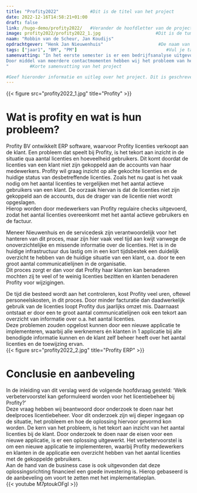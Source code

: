 ```yaml
---
title: "Profity2022"            #Dit is de titel van het project
date: 2022-12-16T14:58:21+01:00
draft: false
link: /hugo-demo/profity2022/   #Verander de hoofdletter van de projectnaam naar een kleine letter
image: profity2022/profity2022_1.jpg                     #Dit is de tumbnail van het project
naam: "Robbin van de Scheur, Jan Koudijs"                                  #Naam / Namen bijv. "Jan de Lange, Fred Bouwhuis"
opdrachtgever: "Henk Jan Nieuwenhuis"                     #De naam van je opdrachtgever bijv. "Jan de Lange"
tags: ["jaar1", "BM", "PM"]                                  #Vul je tags hierin. Het mogen er meerdere zijn. Kies uit (jaar1 / jaar2 / jaar3 / jaar4 / FDD / DB / DT / BM / PM / DIT / etcetera...)
samenvatting: "In het eerste semester is er een bedrijfsanalyse uitgevoerd bij het softwarebedrijf Profity. In deze analyse is er een proces ontdekt wat in de huidige staat van Profity niet soepel verloopt. Dit proces is het licentiebeheer. 
Door middel van meerdere contactmomenten hebben wij het probleem van het licentiebeheer kunnen beschrijven en modelleren. Op basis van deze knelpunten en de consequenties daarvan, moet er een verbetervoorstel geformuleerd worden voor Profity. Hiervoor is de volgende hoofdvraag opgesteld: ‘Welk verbetervoorstel kan geformuleerd worden voor het licentiebeheer bij Profity?’.
"        #Korte samenvatting van het project   

#Geef hieronder informatie en uitleg over het project. Dit is geschreven in Markdown (.md) en hier zijn verschillende style-opties. Deze zijn hieronder als voorbeeld weergegeven:
--- 
```

{{< figure src="profity2022_1.jpg" title="Profity" >}}     

# Wat is profity en wat is hun probleem?      
Profity BV ontwikkelt ERP software, waarvoor Profity licenties verkoopt aan de klant. Een probleem dat speelt bij Profity, is het tekort aan inzicht in de situatie qua aantal licenties en hoeveelheid gebruikers. Dit komt doordat de licenties van een klant niet zijn gekoppeld aan de accounts van haar medewerkers. Profity wil graag inzicht op alle gekochte licenties en de huidige status van desbetreffende licenties. Zoals het nu gaat is het vaak nodig om het aantal licenties te vergelijken met het aantal actieve gebruikers van een klant. De oorzaak hiervan is dat de licenties niet zijn gekoppeld aan de accounts, dus de drager van de licentie niet wordt opgeslagen.           
Hierop worden door medewerkers van Profity regulaire checks uitgevoerd, zodat het aantal licenties overeenkomt met het aantal actieve gebruikers en de factuur.             
         
Meneer Nieuwenhuis en de servicedesk zijn verantwoordelijk voor het hanteren van dit proces, maar zijn hier vaak veel tijd aan kwijt vanwege de onoverzichtelijke en missende informatie over de licenties. Het is in de huidige infrastructuur dus lastig om in een kort tijdsbestek een duidelijk overzicht te hebben van de huidige situatie van een klant, o.a. door te een groot aantal communicatielijnen in de organisatie.           
Dit proces zorgt er dan voor dat Profity haar klanten kan benaderen mochten zij te veel of te weinig licenties bezitten en klanten benaderen Profity voor wijzigingen.           
               
De tijd die besteed wordt aan het controleren, kost Profity veel uren, oftewel personeelskosten, in dit proces. Door minder facturatie dan daadwerkelijk gebruik van de licenties loopt Profity dus jaarlijks omzet mis. Daarnaast ontstaat er door een te groot aantal communicatielijnen ook een tekort aan overzicht van informatie over o.a. het aantal licenties.             
Deze problemen zouden opgelost kunnen door een nieuwe applicatie te implementeren, waarbij alle werknemers én klanten in 1 applicatie bij alle benodigde informatie kunnen en de klant zelf beheer heeft over het aantal licenties en de toewijzing ervan.        
{{< figure src="profity2022_2.jpg" title="Profity ERP" >}}     
        
# Conclusie en aanbeveling       
In de inleiding van dit verslag werd de volgende hoofdvraag gesteld: ‘Welk verbetervoorstel kan geformuleerd worden voor het licentiebeheer bij Profity?’         
Deze vraag hebben wij beantwoord door onderzoek te doen naar het deelproces licentiebeheer. Voor dit onderzoek zijn wij dieper ingegaan op de situatie, het probleem en hoe de oplossing hiervoor gevormd kon worden. De kern van het probleem, is het tekort aan inzicht van het aantal licenties bij de klant. Door onderzoek te doen naar de eisen voor een nieuwe applicatie, is er een oplossing uitgewerkt. Het verbetervoorstel is om een nieuwe applicatie te implementeren, waarbij Profity medewerkers en klanten in de applicatie een overzicht hebben van het aantal licenties met de gekoppelde gebruikers.        
Aan de hand van de business case is ook uitgevonden dat deze oplossingsrichting financieel een goede investering is. Hierop gebaseerd is de aanbeveling om voort te zetten met het implementatieplan.     
{{< youtube M7ptoukOFgI >}}     
